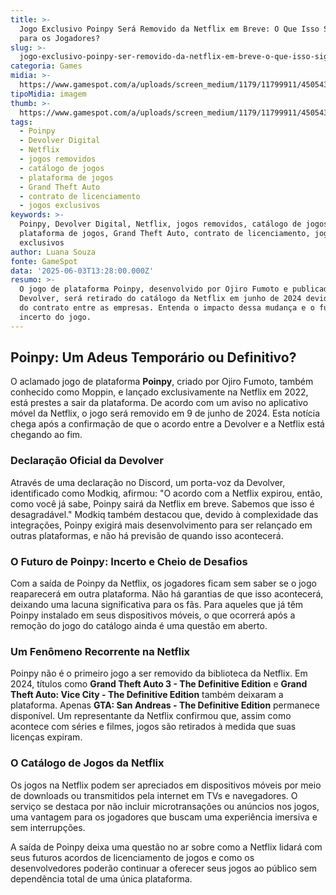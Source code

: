 ```yaml
---
title: >-
  Jogo Exclusivo Poinpy Será Removido da Netflix em Breve: O Que Isso Significa
  para os Jogadores?
slug: >-
  jogo-exclusivo-poinpy-ser-removido-da-netflix-em-breve-o-que-isso-significa-para-os-jogadores
categoria: Games
midia: >-
  https://www.gamespot.com/a/uploads/screen_medium/1179/11799911/4505435-screenshot2025-06-03at9.55.58am.png
tipoMidia: imagem
thumb: >-
  https://www.gamespot.com/a/uploads/screen_medium/1179/11799911/4505435-screenshot2025-06-03at9.55.58am.png
tags:
  - Poinpy
  - Devolver Digital
  - Netflix
  - jogos removidos
  - catálogo de jogos
  - plataforma de jogos
  - Grand Theft Auto
  - contrato de licenciamento
  - jogos exclusivos
keywords: >-
  Poinpy, Devolver Digital, Netflix, jogos removidos, catálogo de jogos,
  plataforma de jogos, Grand Theft Auto, contrato de licenciamento, jogos
  exclusivos
author: Luana Souza
fonte: GameSpot
data: '2025-06-03T13:28:00.000Z'
resumo: >-
  O jogo de plataforma Poinpy, desenvolvido por Ojiro Fumoto e publicado pela
  Devolver, será retirado do catálogo da Netflix em junho de 2024 devido ao fim
  do contrato entre as empresas. Entenda o impacto dessa mudança e o futuro
  incerto do jogo.
---
```

## Poinpy: Um Adeus Temporário ou Definitivo?  

O aclamado jogo de plataforma **Poinpy**, criado por Ojiro Fumoto, também conhecido como Moppin, e lançado exclusivamente na Netflix em 2022, está prestes a sair da plataforma. De acordo com um aviso no aplicativo móvel da Netflix, o jogo será removido em 9 de junho de 2024. Esta notícia chega após a confirmação de que o acordo entre a Devolver e a Netflix está chegando ao fim. 

### Declaração Oficial da Devolver  

Através de uma declaração no Discord, um porta-voz da Devolver, identificado como Modkiq, afirmou: "O acordo com a Netflix expirou, então, como você já sabe, Poinpy sairá da Netflix em breve. Sabemos que isso é desagradável." Modkiq também destacou que, devido à complexidade das integrações, Poinpy exigirá mais desenvolvimento para ser relançado em outras plataformas, e não há previsão de quando isso acontecerá. 

### O Futuro de Poinpy: Incerto e Cheio de Desafios  

Com a saída de Poinpy da Netflix, os jogadores ficam sem saber se o jogo reaparecerá em outra plataforma. Não há garantias de que isso acontecerá, deixando uma lacuna significativa para os fãs. Para aqueles que já têm Poinpy instalado em seus dispositivos móveis, o que ocorrerá após a remoção do jogo do catálogo ainda é uma questão em aberto. 

### Um Fenômeno Recorrente na Netflix  

Poinpy não é o primeiro jogo a ser removido da biblioteca da Netflix. Em 2024, títulos como **Grand Theft Auto 3 - The Definitive Edition** e **Grand Theft Auto: Vice City - The Definitive Edition** também deixaram a plataforma. Apenas **GTA: San Andreas - The Definitive Edition** permanece disponível. Um representante da Netflix confirmou que, assim como acontece com séries e filmes, jogos são retirados à medida que suas licenças expiram. 

### O Catálogo de Jogos da Netflix  

Os jogos na Netflix podem ser apreciados em dispositivos móveis por meio de downloads ou transmitidos pela internet em TVs e navegadores. O serviço se destaca por não incluir microtransações ou anúncios nos jogos, uma vantagem para os jogadores que buscam uma experiência imersiva e sem interrupções. 

A saída de Poinpy deixa uma questão no ar sobre como a Netflix lidará com seus futuros acordos de licenciamento de jogos e como os desenvolvedores poderão continuar a oferecer seus jogos ao público sem dependência total de uma única plataforma.

